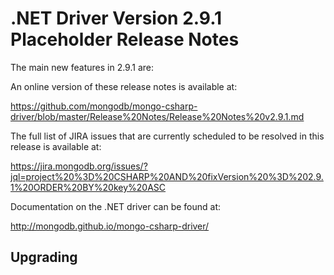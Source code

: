 # .NET Driver Version 2.9.1 Placeholder Release Notes

The main new features in 2.9.1 are:


An online version of these release notes is available at:

https://github.com/mongodb/mongo-csharp-driver/blob/master/Release%20Notes/Release%20Notes%20v2.9.1.md

The full list of JIRA issues that are currently scheduled to be resolved in this release is available at:

https://jira.mongodb.org/issues/?jql=project%20%3D%20CSHARP%20AND%20fixVersion%20%3D%202.9.1%20ORDER%20BY%20key%20ASC


Documentation on the .NET driver can be found at:

http://mongodb.github.io/mongo-csharp-driver/

## Upgrading

